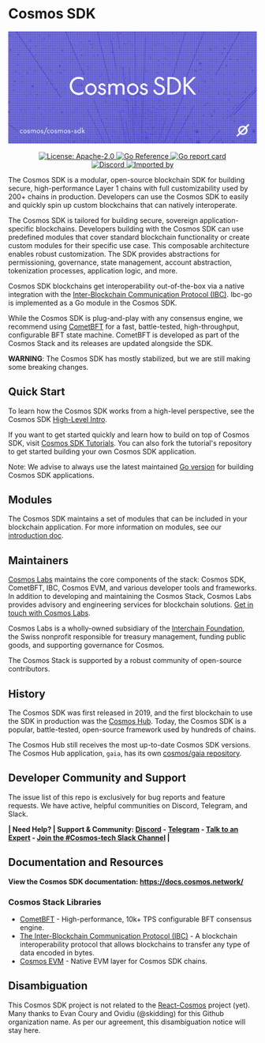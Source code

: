 <div align="left">
  <h1> Cosmos SDK </h1>
</div>

![banner](docs/static/img/banner.svg)

<div align="center">
  <a href="https://github.com/cosmos/cosmos-sdk/blob/main/LICENSE">
    <img alt="License: Apache-2.0" src="https://img.shields.io/github/license/cosmos/cosmos-sdk.svg" />
  </a>
  <a href="https://pkg.go.dev/github.com/cosmos/cosmos-sdk">
    <img src="https://pkg.go.dev/badge/github.com/cosmos/cosmos-sdk.svg" alt="Go Reference">
  </a>
  <a href="https://goreportcard.com/report/github.com/cosmos/cosmos-sdk">
    <img alt="Go report card" src="https://goreportcard.com/badge/github.com/cosmos/cosmos-sdk" />
  </a>
</div>
<div align="center">
  <a href="https://discord.com/invite/interchain">
    <img alt="Discord" src="https://img.shields.io/discord/669268347736686612.svg" />
  </a>
  <a href="https://sourcegraph.com/github.com/cosmos/cosmos-sdk?badge">
    <img alt="Imported by" src="https://sourcegraph.com/github.com/cosmos/cosmos-sdk/-/badge.svg" />
  </a>
</div>

The Cosmos SDK is a modular, open-source blockchain SDK for building secure, high-performance Layer 1 chains with full customizability used by 200+ chains in production.   Developers can use the Cosmos SDK to easily and quickly spin up custom blockchains that can natively interoperate.

The Cosmos SDK is tailored for building secure, sovereign application-specific blockchains. Developers building with the Cosmos SDK can use predefined modules that cover standard blockchain functionality or create custom modules for their specific use case. This composable architecture enables robust customization. The SDK provides abstractions for permissioning, governance, state management, account abstraction, tokenization processes, application logic, and more.

Cosmos SDK blockchains get interoperability out-of-the-box via a native integration with the [Inter-Blockchain Communication Protocol (IBC)](https://github.com/cosmos/ibc-go). Ibc-go is implemented as a Go module in the Cosmos SDK. 

While the Cosmos SDK is plug-and-play with any consensus engine, we recommend using [CometBFT](https://github.com/cometbft/cometbft) for a fast, battle-tested, high-throughput, configurable BFT state machine. CometBFT is developed as part of the Cosmos Stack and its releases are updated alongside the SDK.

**WARNING**: The Cosmos SDK has mostly stabilized, but we are still making some breaking changes.

## Quick Start

To learn how the Cosmos SDK works from a high-level perspective, see the Cosmos SDK [High-Level Intro](https://docs.cosmos.network/v0.53/learn/intro/overview).

If you want to get started quickly and learn how to build on top of Cosmos SDK, visit [Cosmos SDK Tutorials](https://tutorials.cosmos.network). You can also fork the tutorial's repository to get started building your own Cosmos SDK application.

Note: We advise to always use the latest maintained [Go version](https://go.dev/dl/) for building Cosmos SDK applications.

## Modules

The Cosmos SDK maintains a set of modules that can be included in your blockchain application.  For more information
on modules, see our [introduction doc](./x/README.md).

## Maintainers
[Cosmos Labs](https://cosmoslabs.io/) maintains the core components of the stack: Cosmos SDK, CometBFT, IBC, Cosmos EVM, and various developer tools and frameworks. In addition to developing and maintaining the Cosmos Stack, Cosmos Labs provides advisory and engineering services for blockchain solutions. [Get in touch with Cosmos Labs](https://www.cosmoslabs.io/contact).

Cosmos Labs is a wholly-owned subsidiary of the [Interchain Foundation](https://interchain.io/), the Swiss nonprofit responsible for treasury management, funding public goods, and supporting governance for Cosmos. 

The Cosmos Stack is supported by a robust community of open-source contributors. 

## History
The Cosmos SDK was first released in 2019, and the first blockchain to use the SDK in production was the [Cosmos Hub](https://hub.cosmos.network/main). Today, the Cosmos SDK is a popular, battle-tested, open-source framework used by hundreds of chains.

The Cosmos Hub still receives the most up-to-date Cosmos SDK versions. The Cosmos Hub application, `gaia`, has its own [cosmos/gaia repository](https://github.com/cosmos/gaia). 

## Developer Community and Support

The issue list of this repo is exclusively for bug reports and feature requests. We have active, helpful communities on Discord, Telegram, and Slack.

**| Need Help? | Support & Community: [Discord](https://discord.com/invite/interchain) - [Telegram](https://t.me/CosmosOG) - [Talk to an Expert](https://cosmos.network/interest-form) - [Join the #Cosmos-tech Slack Channel](https://forms.gle/A8jawLgB8zuL1FN36) |**

## Documentation and Resources
**View the Cosmos SDK documentation: https://docs.cosmos.network/**

### Cosmos Stack Libraries

- [CometBFT](https://github.com/cometbft/cometbft) - High-performance, 10k+ TPS configurable BFT consensus engine.
- [The Inter-Blockchain Communication Protocol (IBC)](https://github.com/cosmos/ibc-go/) - A blockchain interoperability protocol that allows blockchains to transfer any type of data encoded in bytes.
- [Cosmos EVM](https://github.com/cosmos/evm) - Native EVM layer for Cosmos SDK chains. 

## Disambiguation

This Cosmos SDK project is not related to the [React-Cosmos](https://github.com/react-cosmos/react-cosmos) project (yet). Many thanks to Evan Coury and Ovidiu (@skidding) for this Github organization name. As per our agreement, this disambiguation notice will stay here.
